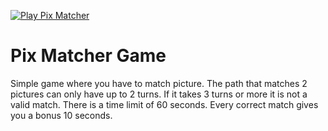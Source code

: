 [![Play Pix Matcher](https://img.shields.io/badge/Play-Pix%20Matcher-b8f2e6)](https://pix-matcher.netlify.app/)

# Pix Matcher Game

Simple game where you have to match picture. The path that matches 2 pictures can only have up to 2 turns. If it takes 3 turns or more it is not a valid match.
There is a time limit of 60 seconds. Every correct match gives you a bonus 10 seconds.
